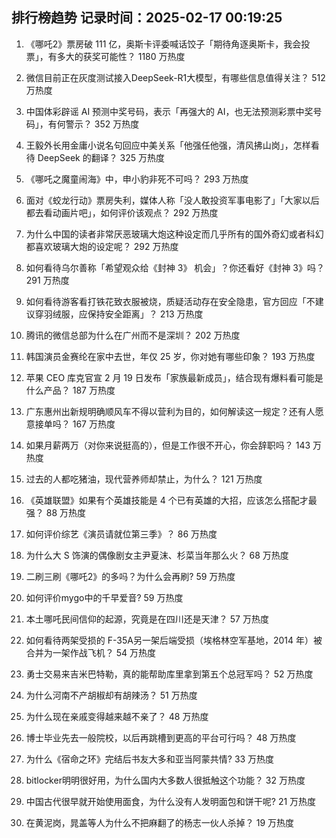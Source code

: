 
## 排行榜趋势 记录时间：2025-02-17 00:19:25
  
  1. 《哪吒2》票房破 111 亿，奥斯卡评委喊话饺子「期待角逐奥斯卡，我会投票」，有多大的获奖可能性？ 1180 万热度
    
  2. 微信目前正在灰度测试接入DeepSeek-R1大模型，有哪些信息值得关注？ 512 万热度
    
  3. 中国体彩辟谣 AI 预测中奖号码，表示「再强大的 AI，也无法预测彩票中奖号码」，有何警示？ 352 万热度
    
  4. 王毅外长用金庸小说名句回应中美关系「他强任他强，清风拂山岗」，怎样看待 DeepSeek 的翻译？ 325 万热度
    
  5. 《哪吒之魔童闹海》中，申小豹非死不可吗？ 293 万热度
    
  6. 面对《蛟龙行动》票房失利，媒体人称「没人敢投资军事电影了」「大家以后都去看动画片吧」，如何评价该观点？ 292 万热度
    
  7. 为什么中国的读者非常厌恶玻璃大炮这种设定而几乎所有的国外奇幻或者科幻都喜欢玻璃大炮的设定呢？ 292 万热度
    
  8. 如何看待乌尔善称「希望观众给《封神 3》 机会」？你还看好《封神 3》吗？ 291 万热度
    
  9. 如何看待游客看打铁花致衣服被烧，质疑活动存在安全隐患，官方回应「不建议穿羽绒服，应保持安全距离」？ 213 万热度
    
  10. 腾讯的微信总部为什么在广州而不是深圳？ 202 万热度
    
  11. 韩国演员金赛纶在家中去世，年仅 25 岁，你对她有哪些印象？ 193 万热度
    
  12. 苹果 CEO 库克官宣 2 月 19 日发布「家族最新成员」，结合现有爆料看可能是什么产品？ 187 万热度
    
  13. 广东惠州出新规明确顺风车不得以营利为目的，如何解读这一规定？还有人愿意接单吗？ 167 万热度
    
  14. 如果月薪两万（对你来说挺高的），但是工作很不开心，你会辞职吗？ 143 万热度
    
  15. 过去的人都吃猪油，现代营养师却禁止，为什么？ 121 万热度
    
  16. 《英雄联盟》如果有个英雄技能是 4 个已有英雄的大招，应该怎么搭配才最强？ 88 万热度
    
  17. 如何评价综艺《演员请就位第三季》？ 86 万热度
    
  18. 为什么大 S 饰演的偶像剧女主尹夏沫、杉菜当年那么火？ 68 万热度
    
  19. 二刷三刷《哪吒2》的多吗？为什么会再刷? 59 万热度
    
  20. 如何评价mygo中的千早爱音? 59 万热度
    
  21. 本土哪吒民间信仰的起源，究竟是在四川还是天津？ 57 万热度
    
  22. 如何看待两架受损的 F-35A另一架后端受损（埃格林空军基地，2014 年）被合并为一架作战飞机？ 54 万热度
    
  23. 勇士交易来吉米巴特勒，真的能帮助库里拿到第五个总冠军吗？ 52 万热度
    
  24. 为什么河南不产胡椒却有胡辣汤？ 51 万热度
    
  25. 为什么现在亲戚变得越来越不亲了？ 48 万热度
    
  26. 博士毕业先去一般院校，以后再跳槽到更高的平台可行吗？ 48 万热度
    
  27. 为什么《宿命之环》完结后书友大多和亚当阿蒙共情? 33 万热度
    
  28. bitlocker明明很好用，为什么国内大多数人很抵触这个功能？ 32 万热度
    
  29. 中国古代很早就开始使用面食，为什么没有人发明面包和饼干呢? 21 万热度
    
  30. 在黄泥岗，晁盖等人为什么不把麻翻了的杨志一伙人杀掉？ 19 万热度
    